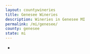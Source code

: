 ```yaml
---
layout: countywineries
title: Genesee Wineries
description: Wineries in Genesee MI
permalink: /mi/genesee/
county: genesee
state: mi
---
```

-
